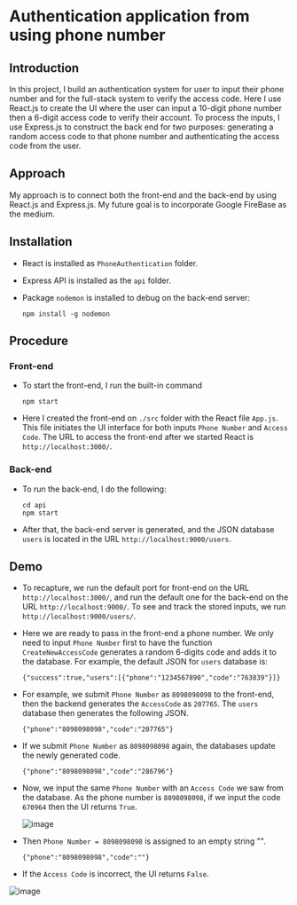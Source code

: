 # Authentication application from using phone number

## Introduction

In this project, I build an authentication system for user to input their phone number and for the full-stack system to verify the access code. Here I use React.js to create the UI where the user can input a 10-digit phone number then a 6-digit access code to verify their account. To process the inputs, I use Express.js to construct the back end for two purposes: generating a random access code to that phone number and authenticating the access code from the user.


## Approach

My approach is to connect both the front-end and the back-end by using React.js and Express.js. My future goal is to incorporate Google FireBase as the medium.


## Installation 

- React is installed as `PhoneAuthentication` folder.

- Express API is installed as the `api` folder.

- Package `nodemon` is installed to debug on the back-end server:
  ```
  npm install -g nodemon
  ```

## Procedure
### Front-end

- To start the front-end, I run the built-in command 
  ```
  npm start
  ```

- Here I created the front-end on `./src` folder with the React file `App.js`. This file initiates the UI interface for both inputs `Phone Number` and `Access Code`. The URL to access the front-end after we started React is `http://localhost:3000/`.


### Back-end

- To run the back-end, I do the following:

  ```
  cd api
  npm start
  ```

- After that, the back-end server is generated, and the JSON database `users` is located in the URL `http://localhost:9000/users`.


## Demo

- To recapture, we run the default port for front-end on the URL `http://localhost:3000/`, 
  and run the default one for the back-end on the URL `http://localhost:9000/`. To see and track the stored inputs, we run    `http://localhost:9000/users/`.

- Here we are ready to pass in the front-end a phone number. We only need to input `Phone Number` first to have the function
  `CreateNewAccessCode` generates a random 6-digits code and adds it to the database. For example, the default JSON for 
  `users` database is:

   ```
   {"success":true,"users":[{"phone":"1234567890","code":"763839"}]}
   ```


- For example, we submit `Phone Number` as `8098098098` to the front-end, then the backend generates the `AccessCode` as `207765`.
  The `users` database then generates the following JSON.

  ```
  {"phone":"8098098098","code":"207765"}
  ```



- If we submit `Phone Number` as `8098098098` again, the databases update the newly generated code.

  ```
  {"phone":"8098098098","code":"286796"}
  ```



- Now, we input the same `Phone Number` with an `Access Code` we saw from the database. As the phone number is `8098098098`, 
  if we input the code `670964` then the UI returns `True`.

  ![image](https://github.com/tungnguyen1234/PhoneAuthentication/assets/79737931/a0d153c7-5ccc-459f-a06d-eac9a3f3f7f5)



- Then `Phone Number = 8098098098` is assigned to an empty string "".

  ```
  {"phone":"8098098098","code":""}
  ```



- If the `Access Code` is incorrect, the UI returns `False`.

 ![image](https://github.com/tungnguyen1234/PhoneAuthentication/assets/79737931/ccb4dbf0-5155-4902-a865-193b5f9b01db)



